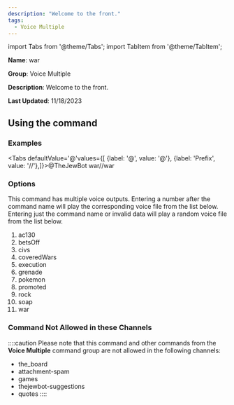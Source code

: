 ```yaml
---
description: "Welcome to the front."
tags:
  - Voice Multiple
---
```

import Tabs from '@theme/Tabs';
import TabItem from '@theme/TabItem';

**Name**: war

**Group**: Voice Multiple

**Description**: Welcome to the front.

**Last Updated**: 11/18/2023

## Using the command

### Examples
<Tabs defaultValue='@'values={[ {label: '@', value: '@'}, {label: 'Prefix', value: '//'},]}><TabItem value='@'>@TheJewBot war</TabItem><TabItem value='//'>//war</TabItem></Tabs>

### Options

This command has multiple voice outputs. Entering a number after the command name will play the corresponding voice file from the list below. Entering just the command name or invalid data will play a random voice file from the list below.

 1. ac130
 1. betsOff
 1. civs
 1. coveredWars
 1. execution
 1. grenade
 1. pokemon
 1. promoted
 1. rock
 1. soap
 1. war

### Command Not Allowed in these Channels
::::caution Please note that this command and other commands from the **Voice Multiple** command group are not allowed in the following channels:
- the_board
- attachment-spam
- games
- thejewbot-suggestions
- quotes
::::